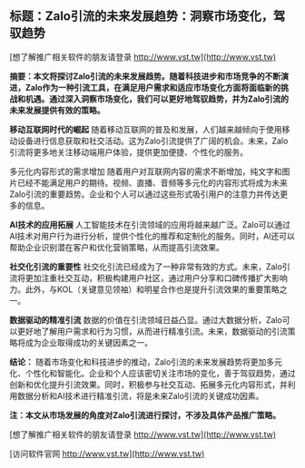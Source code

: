 ## **标题：Zalo引流的未来发展趋势：洞察市场变化，驾驭趋势**

[想了解推广相关软件的朋友请登录 http://www.vst.tw](http://www.vst.tw)

**摘要：本文将探讨Zalo引流的未来发展趋势。随着科技进步和市场竞争的不断演进，Zalo作为一种引流工具，在满足用户需求和适应市场变化方面将面临新的挑战和机遇。通过深入洞察市场变化，我们可以更好地驾驭趋势，并为Zalo引流的未来发展提供有效的策略。**

**移动互联网时代的崛起**
随着移动互联网的普及和发展，人们越来越倾向于使用移动设备进行信息获取和社交活动。这为Zalo引流提供了广阔的机会。未来，Zalo引流将更多地关注移动端用户体验，提供更加便捷、个性化的服务。

多元化内容形式的需求增加
随着用户对互联网内容的需求不断增加，纯文字和图片已经不能满足用户的期待。视频、直播、音频等多元化的内容形式将成为未来Zalo引流的重要趋势。企业和个人可以通过这些形式吸引用户的注意力并传达更多的信息。

**AI技术的应用拓展**
人工智能技术在引流领域的应用将越来越广泛。Zalo可以通过AI技术对用户行为进行分析，提供个性化的推荐和定制化的服务。同时，AI还可以帮助企业识别潜在客户和优化营销策略，从而提高引流效果。

**社交化引流的重要性**
社交化引流已经成为了一种非常有效的方式。未来，Zalo引流将更加注重社交互动，积极构建用户社区，通过用户分享和口碑传播扩大影响力。此外，与KOL（关键意见领袖）和明星合作也是提升引流效果的重要策略之一。

**数据驱动的精准引流**
数据的价值在引流领域日益凸显。通过大数据分析，Zalo可以更好地了解用户需求和行为习惯，从而进行精准引流。未来，数据驱动的引流策略将成为企业取得成功的关键因素之一。

**结论：**
随着市场变化和科技进步的推动，Zalo引流的未来发展趋势将更加多元化、个性化和智能化。企业和个人应该密切关注市场的变化，善于驾驭趋势，通过创新和优化提升引流效果。同时，积极参与社交互动、拓展多元化内容形式，并利用数据分析和AI技术进行精准引流，将是未来Zalo引流的关键成功因素。

**注：本文从市场发展的角度对Zalo引流进行探讨，不涉及具体产品推广策略。**

[想了解推广相关软件的朋友请登录 http://www.vst.tw](http://www.vst.tw)


[访问软件官网 http://www.vst.tw](http://www.vst.tw)
